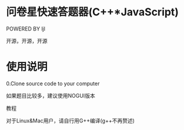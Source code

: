 # 问卷星快速答题器(C++*JavaScript)
 
 POWERED BY ljl
 
开源，开源，开源
# 使用说明
0.Clone source code to your computer

如果题目比较多，建议使用NOGUI版本

教程

对于Linux&Mac用户，请自行用G++编译(g++不再赘述)

